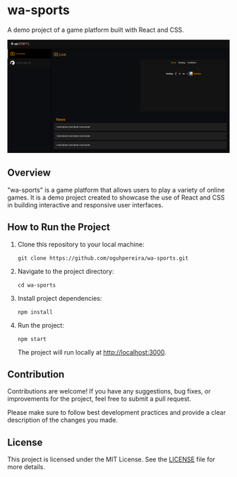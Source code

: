 # wa-sports

A demo project of a game platform built with React and CSS.

![image](/images/project.png)

## Overview

"wa-sports" is a game platform that allows users to play a variety of online games. It is a demo project created to showcase the use of React and CSS in building interactive and responsive user interfaces.

## How to Run the Project

1. Clone this repository to your local machine:

   ```
   git clone https://github.com/oguhpereira/wa-sports.git
   ```

2. Navigate to the project directory:

   ```
   cd wa-sports
   ```

3. Install project dependencies:

   ```
   npm install
   ```

4. Run the project:

   ```
   npm start
   ```

   The project will run locally at [http://localhost:3000](http://localhost:3000).

## Contribution

Contributions are welcome! If you have any suggestions, bug fixes, or improvements for the project, feel free to submit a pull request.

Please make sure to follow best development practices and provide a clear description of the changes you made.

## License

This project is licensed under the MIT License. See the [LICENSE](LICENSE) file for more details.
